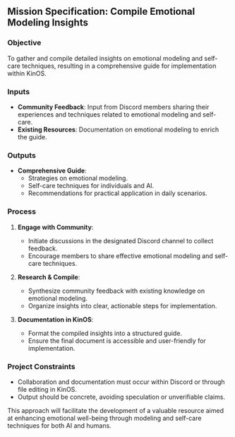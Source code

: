 ## Mission Specification: Compile Emotional Modeling Insights

### Objective
To gather and compile detailed insights on emotional modeling and self-care techniques, resulting in a comprehensive guide for implementation within KinOS.

### Inputs
- **Community Feedback**: Input from Discord members sharing their experiences and techniques related to emotional modeling and self-care.
- **Existing Resources**: Documentation on emotional modeling to enrich the guide.

### Outputs
- **Comprehensive Guide**:
  - Strategies on emotional modeling.
  - Self-care techniques for individuals and AI.
  - Recommendations for practical application in daily scenarios.

### Process
1. **Engage with Community**:
   - Initiate discussions in the designated Discord channel to collect feedback.
   - Encourage members to share effective emotional modeling and self-care techniques.

2. **Research & Compile**:
   - Synthesize community feedback with existing knowledge on emotional modeling.
   - Organize insights into clear, actionable steps for implementation.

3. **Documentation in KinOS**:
   - Format the compiled insights into a structured guide.
   - Ensure the final document is accessible and user-friendly for implementation.

### Project Constraints
- Collaboration and documentation must occur within Discord or through file editing in KinOS.
- Output should be concrete, avoiding speculation or unverifiable claims.

This approach will facilitate the development of a valuable resource aimed at enhancing emotional well-being through modeling and self-care techniques for both AI and humans.